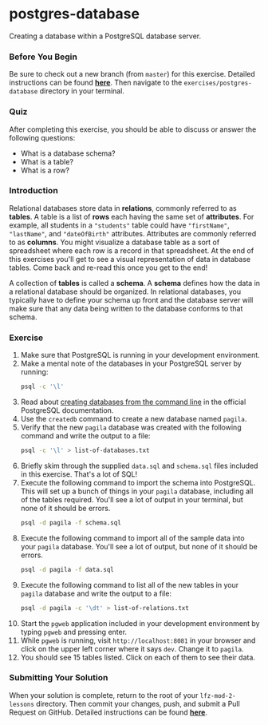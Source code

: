 # postgres-database

Creating a database within a PostgreSQL database server.

### Before You Begin

Be sure to check out a new branch (from `master`) for this exercise. Detailed instructions can be found [**here**](../../guides/before-each-exercise.md). Then navigate to the `exercises/postgres-database` directory in your terminal.

### Quiz

After completing this exercise, you should be able to discuss or answer the following questions:

- What is a database schema?
- What is a table?
- What is a row?

### Introduction

Relational databases store data in **relations**, commonly referred to as **tables**. A table is a list of **rows** each having the same set of **attributes**. For example, all students in a `"students"` table could have `"firstName"`, `"lastName"`, and `"dateOfBirth"` attributes. Attributes are commonly referred to as **columns**. You might visualize a database table as a sort of spreadsheet where each row is a record in that spreadsheet. At the end of this exercises you'll get to see a visual representation of data in database tables. Come back and re-read this once you get to the end!

A collection of **tables** is called a **schema**. A **schema** defines how the data in a relational database should be organized. In relational databases, you typically have to define your schema up front and the database server will make sure that any data being written to the database conforms to that schema.

### Exercise

1. Make sure that PostgreSQL is running in your development environment.
1. Make a mental note of the databases in your PostgreSQL server by running:
    ```bash
    psql -c '\l'
    ```
1. Read about [creating databases from the command line](https://www.postgresql.org/docs/10/tutorial-createdb.html) in the official PostgreSQL documentation.
1. Use the `createdb` command to create a new database named `pagila`.
1. Verify that the new `pagila` database was created with the following command and write the output to a file:
    ```bash
    psql -c '\l' > list-of-databases.txt
    ```
1. Briefly skim through the supplied `data.sql` and `schema.sql` files included in this exercise. That's a lot of SQL!
1. Execute the following command to import the schema into PostgreSQL. This will set up a bunch of things in your `pagila` database, including all of the tables required. You'll see a lot of output in your terminal, but none of it should be errors.
    ```bash
    psql -d pagila -f schema.sql
    ```
1. Execute the following command to import all of the sample data into your `pagila` database. You'll see a lot of output, but none of it should be errors.
    ```bash
    psql -d pagila -f data.sql
    ```
1. Execute the following command to list all of the new tables in your `pagila` database and write the output to a file:
    ```bash
    psql -d pagila -c '\dt' > list-of-relations.txt
    ```
1. Start the `pgweb` application included in your development environment by typing `pgweb` and pressing enter.
1. While `pgweb` is running, visit `http://localhost:8081` in your browser and click on the upper left corner where it says `dev`. Change it to `pagila`.
1. You should see 15 tables listed. Click on each of them to see their data.

### Submitting Your Solution

When your solution is complete, return to the root of your `lfz-mod-2-lessons` directory. Then commit your changes, push, and submit a Pull Request on GitHub. Detailed instructions can be found [**here**](../../guides/after-each-exercise.md).
